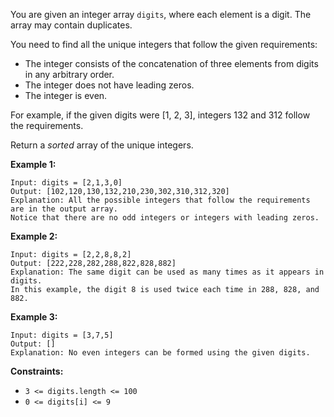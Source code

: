 You are given an integer array ```digits```, where each element is a digit. The array may contain duplicates.

You need to find all the unique integers that follow the given requirements:

* The integer consists of the concatenation of three elements from digits in any arbitrary order.
* The integer does not have leading zeros.
* The integer is even.


For example, if the given digits were [1, 2, 3], integers 132 and 312 follow the requirements.

Return a *sorted* array of the unique integers.

 

**Example 1:**
```
Input: digits = [2,1,3,0]
Output: [102,120,130,132,210,230,302,310,312,320]
Explanation: All the possible integers that follow the requirements are in the output array. 
Notice that there are no odd integers or integers with leading zeros.
```

**Example 2:**
```
Input: digits = [2,2,8,8,2]
Output: [222,228,282,288,822,828,882]
Explanation: The same digit can be used as many times as it appears in digits. 
In this example, the digit 8 is used twice each time in 288, 828, and 882. 
```

**Example 3:**
```
Input: digits = [3,7,5]
Output: []
Explanation: No even integers can be formed using the given digits.
``` 

**Constraints:**

* ```3 <= digits.length <= 100```
* ```0 <= digits[i] <= 9```
